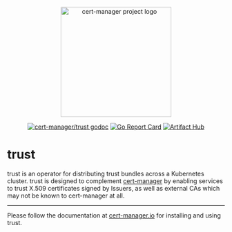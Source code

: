<p align="center">
  <img src="https://raw.githubusercontent.com/cert-manager/cert-manager/d53c0b9270f8cd90d908460d69502694e1838f5f/logo/logo-small.png" height="256" width="256" alt="cert-manager project logo" />
</p>
<p align="center">
  <a href="https://godoc.org/github.com/cert-manager/trust"><img src="https://godoc.org/github.com/cert-manager/trust?status.svg" alt="cert-manager/trust godoc"></a>
  <a href="https://goreportcard.com/report/github.com/cert-manager/trust"><img alt="Go Report Card" src="https://goreportcard.com/badge/github.com/cert-manager/trust" /></a>
  <a href="https://artifacthub.io/packages/search?repo=cert-manager"><img alt="Artifact Hub" src="https://img.shields.io/endpoint?url=https://artifacthub.io/badge/repository/cert-manager" /></a>
</p>

# trust

trust is an operator for distributing trust bundles across a Kubernetes cluster.
trust is designed to complement
[cert-manager](https://github.com/cert-manager/cert-manager) by enabling services to
trust X.509 certificates signed by Issuers, as well as external CAs which may
not be known to cert-manager at all.

---

Please follow the documentation at
[cert-manager.io](https://cert-manager.io/docs/usage/trust/) for
installing and using trust.
